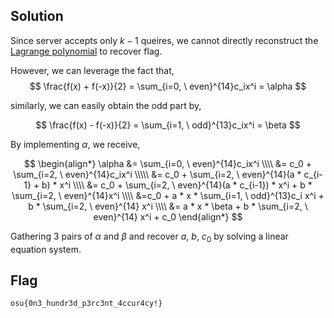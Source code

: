 ## Solution
Since server accepts only $k-1$ queires, we cannot directly reconstruct the [Lagrange polynomial](https://en.wikipedia.org/wiki/Lagrange_polynomial) to recover flag.   

However, we can leverage the fact that,     
$$
\frac{f(x) + f(-x)}{2} = \sum_{i=0, \ even}^{14}c_ix^i = \alpha
$$


similarly, we can easily obtain the odd part by,

$$
\frac{f(x) - f(-x)}{2} = \sum_{i=1, \ odd}^{13}c_ix^i = \beta
$$

By implementing $\alpha$, we receive,

$$
\begin{align*}
\alpha &= \sum_{i=0, \ even}^{14}c_ix^i \\\\
&= c_0 + \sum_{i=2, \ even}^{14}c_ix^i \\\\\
&= c_0 + \sum_{i=2, \ even}^{14}(a * c_{i-1} + b) * x^i \\\\
&= c_0 + \sum_{i=2, \ even}^{14}(a * c_{i-1}) * x^i + b * \sum_{i=2, \ even}^{14}x^i \\\\
&=c_0 + a * x * \sum_{i=1, \ odd}^{13}c_i x^i + b * \sum_{i=2, \ even}^{14} x^i \\\\
&= a * x * \beta + b * \sum_{i=2, \ even}^{14} x^i + c_0
\end{align*}
$$

Gathering 3 pairs of $\alpha$ and $\beta$ and recover $a$, $b$, $c_0$ by solving a linear equation system.

## Flag
```
osu{0n3_hundr3d_p3rc3nt_4ccur4cy!}
```